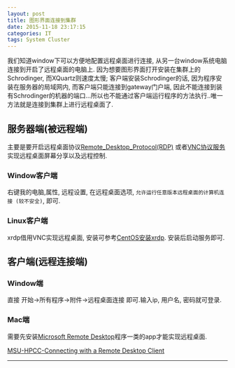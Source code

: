 ```yaml
---
layout: post
title: 图形界面连接到集群
date: 2015-11-18 23:17:15
categories: IT
tags: System Cluster
---
```


我们知道window下可以方便地配置远程桌面进行连接, 从另一台window系统电脑连接到开启了远程桌面的电脑上. 因为想要图形界面打开安装在集群上的Schrodinger, 而XQuartz则速度太慢; 客户端安装Schrodinger的话, 因为程序安装在服务器的局域网内, 而客户端只能连接到gateway门户端, 因此不能连接到装有Schrodinger的机器的端口...所以也不能通过客户端运行程序的方法执行..唯一方法就是连接到集群上进行远程桌面了.

## 服务器端(被远程端)

主要是要开启远程桌面协议[Remote_Desktop_Protocol(RDP)](https://en.wikipedia.org/wiki/Remote_Desktop_Protocol) 或者[VNC协议服务](https://en.wikipedia.org/wiki/Virtual_Network_Computing)实现远程桌面屏幕分享以及远程控制.

### Window客户端

右键我的电脑,属性, 远程设置, 在远程桌面选项, `允许运行任意版本远程桌面的计算机连接 (较不安全)`, 即可.

### Linux客户端

xrdp借用VNC实现远程桌面, 安装可参考[CentOS安装xrdp](http://technote.aven-network.com/550/centos-remote-desktop-via-rdp). 安装后启动服务即可.

## 客户端(远程连接端)

### Window端

直接 开始->所有程序->附件->远程桌面连接 即可.输入ip, 用户名, 密码就可登录.

### Mac端

需要先安装[Microsoft Remote Desktop](https://itunes.apple.com/us/app/microsoft-remote-desktop)程序一类的app才能实现远程桌面.


[MSU-HPCC-Connecting with a Remote Desktop Client](https://wiki.hpcc.msu.edu/display/hpccdocs/Connecting+with+a+Remote+Desktop+Client)

------
